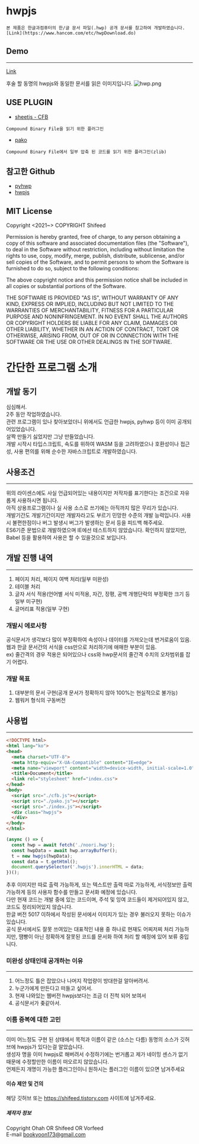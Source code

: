 # hwpjs
```
본 제품은 한글과컴퓨터의 한/글 문서 파일(.hwp) 공개 문서를 참고하여 개발하였습니다.
[Link](https://www.hancom.com/etc/hwpDownload.do)
```
## Demo
---
[Link](https://kbl-ref.com/hwpjs)  

후술 할 동명의 hwpjs와 동일한 문서를 읽은 이미지입니다.
![hwp.png](hwp.png)

## USE PLUGIN
- [sheetjs - CFB](http://sheetjs.com)
```
Compound Binary File을 읽기 위한 플러그인
```
- [pako](https://github.com/nodeca/pako)
```
Compound Binary File에서 일부 압축 된 코드를 읽기 위한 플러그인(zlib)
```

## 참고한 Github
- [pyhwp](https://github.com/mete0r/pyhwp)
- [hwpjs](https://github.com/hahnlee/hwp.js)


## MIT License

Copyright <2021~> COPYRIGHT Shifeed

Permission is hereby granted, free of charge, to any person obtaining a copy of this software and associated documentation files (the "Software"), to deal in the Software without restriction, including without limitation the rights to use, copy, modify, merge, publish, distribute, sublicense, and/or sell copies of the Software, and to permit persons to whom the Software is furnished to do so, subject to the following conditions:

The above copyright notice and this permission notice shall be included in all copies or substantial portions of the Software.

THE SOFTWARE IS PROVIDED "AS IS", WITHOUT WARRANTY OF ANY KIND, EXPRESS OR IMPLIED, INCLUDING BUT NOT LIMITED TO THE WARRANTIES OF MERCHANTABILITY, FITNESS FOR A PARTICULAR PURPOSE AND NONINFRINGEMENT. IN NO EVENT SHALL THE AUTHORS OR COPYRIGHT HOLDERS BE LIABLE FOR ANY CLAIM, DAMAGES OR OTHER LIABILITY, WHETHER IN AN ACTION OF CONTRACT, TORT OR OTHERWISE, ARISING FROM, OUT OF OR IN CONNECTION WITH THE SOFTWARE OR THE USE OR OTHER DEALINGS IN THE SOFTWARE.


# 간단한 프로그램 소개

## 개발 동기

심심해서.  
2주 동안 작업하였습니다.  
관련 프로그램이 있나 찾아보았더니 위에서도 언급한 hwpjs, pyhwp 등이 이미 공개되어있었습니다.  
살짝 만들기 싫었지만 그냥 만들었습니다.  
개발 시작시 타입스크립트, 속도를 위하여 WASM 등을 고려하였으나 호환성이나 접근성, 사용 편의를 위해 순수한 자바스크립트로 개발하였습니다.

## 사용조건
---
위의 라이센스에도 사실 언급되어있는 내용이지만 저작자를 표기한다는 조건으로 자유롭게 사용하시면 됩니다.  
아직 상용프로그램이나 실 사용 소스로 쓰기에는 아직까지 많은 무리가 있습니다.  
개발기간도 개발기간이지만 개발자라고도 부르기 민망한 수준의 개발 능력입니다.
사용시 불편한점이나 버그 발생시 버그가 발생하는 문서 등을 피드백 해주세요.  
ES6기준 문법으로 개발하였으며 IE에선 테스트하지 않았습니다.
확인하지 않았지만, Babel 등을 활용하여 사용은 할 수 있을것으로 보입니다.

## 개발 진행 내역
----
1. 페이지 처리, 페이지 여백 처리(일부 미완성)
2. 테이블 처리
3. 글자 서식 적용(언어별 서식 미적용, 자간, 장평, 공백 개행단락의 부정확한 크기 등 일부 미구현)
4. 글머리표 적용(일부 구현)

### 개발시 에로사항
공식문서가 생각보다 많이 부정확하여 속성이나 데이터를 가져오는데 번거로움이 있음.  
웹과 한글 문서간의 서식을 css만으로 처리하기에 애매한 부분이 있음.  
ex) 줄간격의 경우 적용은 되어있으나 css와 hwp문서의 줄간격 수치의 오차범위를 잡기 어렵다.

### 개발 목표
1. 대부분의 문서 구현(공개 문서가 정확하지 않아 100%는 현실적으로 불가능)
2. 웹워커 형식의 구동버전

## 사용법
----
```html
<!DOCTYPE html>
<html lang="ko">
<head>
  <meta charset="UTF-8">
  <meta http-equiv="X-UA-Compatible" content="IE=edge">
  <meta name="viewport" content="width=device-width, initial-scale=1.0">
  <title>Document</title>
  <link rel="stylesheet" href="index.css">
</head>
<body>
  <script src="./cfb.js"></script>
  <script src="./pako.js"></script>
  <script src="./index.js"></script>
  <div class="hwpjs">
  </div>
</body>
</html>
```
```javascript
(async () => {
  const hwp = await fetch('./noori.hwp');
  const hwpData = await hwp.arrayBuffer();
  t = new hwpjs(hwpData);
  const data = t.getHtml();
  document.querySelector('.hwpjs').innerHTML = data;
})();
```

추후 이미지만 따로 출력 가능하게, 또는 텍스트만 출력 따로 가능하게, 서식정보만 출력 가능하게 등의 사용자 함수를 만들고 문서화 예정에 있습니다.  
다만 현재 코드는 개발 중에 있는 코드이며, 주석 및 잉여 코드들이 제거되어있지 않고, 코드도 정리되어있지 않습니다.  
한글 버전 5017 이하에서 작성된 문서에서 이미지가 있는 경우 불러오지 못하는 이슈가 있습니다.  
공식 문서에서도 잘못 쓰여있는 대표적인 내용 중 하나로 현재도 어찌저찌 처리 가능하지만, 땜빵이 아닌 정확하게 잘못된 코드를 문서화 하여 처리 할 예정에 있어 보류 중입니다.


### 미완성 상태인데 공개하는 이유
----
1. 어느정도 틀은 잡았으나 나머지 작업량이 방대한걸 알아버려서.
2. 누군가에게 만든다고 떠들고 싶어서.
3. 현재 나와있는 웹버전 hwpjs보다는 조금 더 진척 되어 보여서
4. 공식문서가 좆같아서.

### 이름 중복에 대한 고민
-----
이미 어느정도 구현 된 상태에서 목적과 이름이 같은 (소스는 다름) 동명의 소스가 깃허브에 hwpjs가 있다는걸 알았습니다.  
생성자 명을 이미 hwpjs로 해버려서 수정하기에는 번거롭고 제가 네이밍 센스가 없기 때문에 수정할만한 이름이 떠오르지 않았습니다.  
언제든지 개명이 가능한 플러그인이니 원하시는 플러그인 이름이 있으면 남겨주세요


#### 이슈 제안 및 건의

해당 깃허브 또는 https://shifeed.tistory.com 사이트에 남겨주세요.


##### 제작자 정보
Copyright Ohah OR Shifeed OR Vorfeed  
E-mail bookyoon173@gmail.com